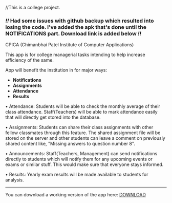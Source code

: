 //This is a college project.

### *!!* Had some issues with github backup which resulted into losing the code. I've added the apk that's done until the NOTIFICATIONS part. Download link is added below *!!*

CPICA (Chimanbhai Patel Institute of Computer Applications)

This app is for college managerial tasks intending to help increase efficiency of the same.

App will benefit the institution in for major ways:
* __Notifications__
* __Assignments__
* __Attendance__
* __Results__

• Attendance: Students will be able to check the monthly average of their class attendance. Staff(Teachers) will be able to mark attendance easily that will directly get stored into the database.

• Assignments: Students can share their class assignments with other fellow classmates through this feature. The shared assignment file will be stored on the server and other students can leave a comment on previously shared content like, "Missing answers to question number 8".

• Announcements: Staff(Teachers, Management) can send notifications directly to students which will notify them for any upcoming events or exams or similar stuff. This would make sure that everyone stays informed.

• Results: Yearly exam results will be made available to students for analysis.

---

You can download a working version of the app here: [DOWNLOAD](https://github.com/fakeakshar/CPICA2/raw/master/app/CPICA.apk/ "Download")
